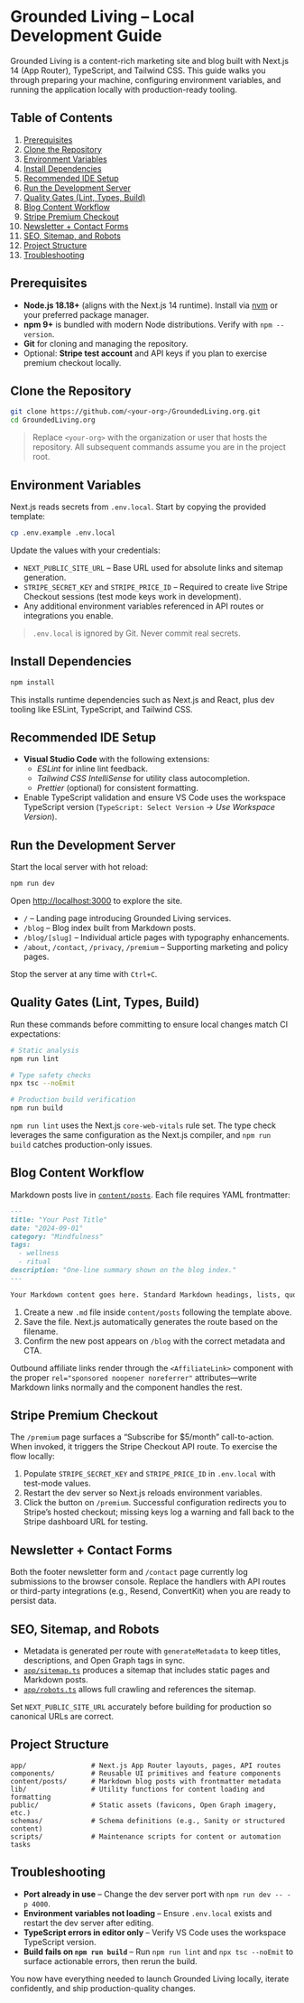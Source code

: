 # Grounded Living – Local Development Guide

Grounded Living is a content-rich marketing site and blog built with Next.js 14 (App Router), TypeScript, and Tailwind CSS.
This guide walks you through preparing your machine, configuring environment variables, and running the application locally
with production-ready tooling.

## Table of Contents

1. [Prerequisites](#prerequisites)
2. [Clone the Repository](#clone-the-repository)
3. [Environment Variables](#environment-variables)
4. [Install Dependencies](#install-dependencies)
5. [Recommended IDE Setup](#recommended-ide-setup)
6. [Run the Development Server](#run-the-development-server)
7. [Quality Gates (Lint, Types, Build)](#quality-gates-lint-types-build)
8. [Blog Content Workflow](#blog-content-workflow)
9. [Stripe Premium Checkout](#stripe-premium-checkout)
10. [Newsletter + Contact Forms](#newsletter--contact-forms)
11. [SEO, Sitemap, and Robots](#seo-sitemap-and-robots)
12. [Project Structure](#project-structure)
13. [Troubleshooting](#troubleshooting)

## Prerequisites

- **Node.js 18.18+** (aligns with the Next.js 14 runtime). Install via [nvm](https://github.com/nvm-sh/nvm) or your
  preferred package manager.
- **npm 9+** is bundled with modern Node distributions. Verify with `npm --version`.
- **Git** for cloning and managing the repository.
- Optional: **Stripe test account** and API keys if you plan to exercise premium checkout locally.

## Clone the Repository

```bash
git clone https://github.com/<your-org>/GroundedLiving.org.git
cd GroundedLiving.org
```

> Replace `<your-org>` with the organization or user that hosts the repository. All subsequent commands assume you are in
> the project root.

## Environment Variables

Next.js reads secrets from `.env.local`. Start by copying the provided template:

```bash
cp .env.example .env.local
```

Update the values with your credentials:

- `NEXT_PUBLIC_SITE_URL` – Base URL used for absolute links and sitemap generation.
- `STRIPE_SECRET_KEY` and `STRIPE_PRICE_ID` – Required to create live Stripe Checkout sessions (test mode keys work in
  development).
- Any additional environment variables referenced in API routes or integrations you enable.

> `.env.local` is ignored by Git. Never commit real secrets.

## Install Dependencies

```bash
npm install
```

This installs runtime dependencies such as Next.js and React, plus dev tooling like ESLint, TypeScript, and Tailwind CSS.

## Recommended IDE Setup

- **Visual Studio Code** with the following extensions:
  - *ESLint* for inline lint feedback.
  - *Tailwind CSS IntelliSense* for utility class autocompletion.
  - *Prettier* (optional) for consistent formatting.
- Enable TypeScript validation and ensure VS Code uses the workspace TypeScript version (`TypeScript: Select Version` →
  *Use Workspace Version*).

## Run the Development Server

Start the local server with hot reload:

```bash
npm run dev
```

Open [http://localhost:3000](http://localhost:3000) to explore the site.

- `/` – Landing page introducing Grounded Living services.
- `/blog` – Blog index built from Markdown posts.
- `/blog/[slug]` – Individual article pages with typography enhancements.
- `/about`, `/contact`, `/privacy`, `/premium` – Supporting marketing and policy pages.

Stop the server at any time with `Ctrl+C`.

## Quality Gates (Lint, Types, Build)

Run these commands before committing to ensure local changes match CI expectations:

```bash
# Static analysis
npm run lint

# Type safety checks
npx tsc --noEmit

# Production build verification
npm run build
```

`npm run lint` uses the Next.js `core-web-vitals` rule set. The type check leverages the same configuration as the
Next.js compiler, and `npm run build` catches production-only issues.

## Blog Content Workflow

Markdown posts live in [`content/posts`](content/posts). Each file requires YAML frontmatter:

```markdown
---
title: "Your Post Title"
date: "2024-09-01"
category: "Mindfulness"
tags:
  - wellness
  - ritual
description: "One-line summary shown on the blog index."
---

Your Markdown content goes here. Standard Markdown headings, lists, quotes, and images are supported.
```

1. Create a new `.md` file inside `content/posts` following the template above.
2. Save the file. Next.js automatically generates the route based on the filename.
3. Confirm the new post appears on `/blog` with the correct metadata and CTA.

Outbound affiliate links render through the `<AffiliateLink>` component with the proper `rel="sponsored noopener
noreferrer"` attributes—write Markdown links normally and the component handles the rest.

## Stripe Premium Checkout

The `/premium` page surfaces a “Subscribe for $5/month” call-to-action. When invoked, it triggers the Stripe Checkout API
route. To exercise the flow locally:

1. Populate `STRIPE_SECRET_KEY` and `STRIPE_PRICE_ID` in `.env.local` with test-mode values.
2. Restart the dev server so Next.js reloads environment variables.
3. Click the button on `/premium`. Successful configuration redirects you to Stripe’s hosted checkout; missing keys log a
   warning and fall back to the Stripe dashboard URL for testing.

## Newsletter + Contact Forms

Both the footer newsletter form and `/contact` page currently log submissions to the browser console. Replace the handlers
with API routes or third-party integrations (e.g., Resend, ConvertKit) when you are ready to persist data.

## SEO, Sitemap, and Robots

- Metadata is generated per route with `generateMetadata` to keep titles, descriptions, and Open Graph tags in sync.
- [`app/sitemap.ts`](app/sitemap.ts) produces a sitemap that includes static pages and Markdown posts.
- [`app/robots.ts`](app/robots.ts) allows full crawling and references the sitemap.

Set `NEXT_PUBLIC_SITE_URL` accurately before building for production so canonical URLs are correct.

## Project Structure

```
app/                # Next.js App Router layouts, pages, API routes
components/         # Reusable UI primitives and feature components
content/posts/      # Markdown blog posts with frontmatter metadata
lib/                # Utility functions for content loading and formatting
public/             # Static assets (favicons, Open Graph imagery, etc.)
schemas/            # Schema definitions (e.g., Sanity or structured content)
scripts/            # Maintenance scripts for content or automation tasks
```

## Troubleshooting

- **Port already in use** – Change the dev server port with `npm run dev -- -p 4000`.
- **Environment variables not loading** – Ensure `.env.local` exists and restart the dev server after editing.
- **TypeScript errors in editor only** – Verify VS Code uses the workspace TypeScript version.
- **Build fails on `npm run build`** – Run `npm run lint` and `npx tsc --noEmit` to surface actionable errors, then rerun
  the build.

You now have everything needed to launch Grounded Living locally, iterate confidently, and ship production-quality
changes.
